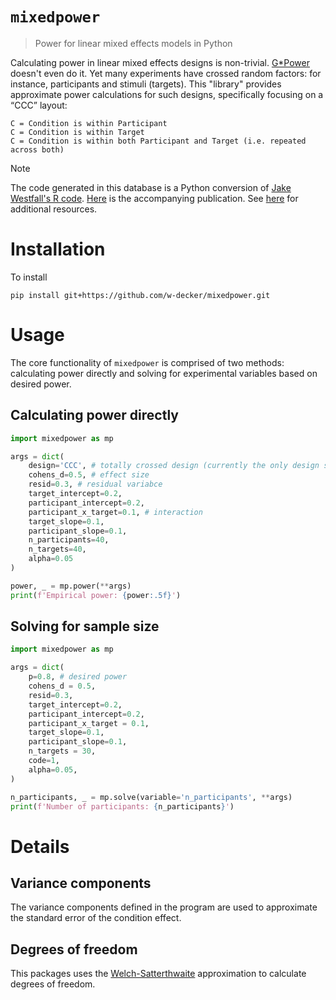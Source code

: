 # `mixedpower`
>Power for linear mixed effects models in Python

Calculating power in linear mixed effects designs is non-trivial. [G*Power](https://www.psychologie.hhu.de/arbeitsgruppen/allgemeine-psychologie-und-arbeitspsychologie/gpower) doesn't even do it. Yet many experiments have crossed random factors: for instance, participants and stimuli (targets). This "library" provides approximate power calculations for such designs, specifically focusing on a “CCC” layout:

```
C = Condition is within Participant
C = Condition is within Target
C = Condition is within both Participant and Target (i.e. repeated across both)
```

>[!NOTE]
>The code generated in this database is a Python conversion of [Jake Westfall's R code](https://github.com/jake-westfall/two_factor_power/tree/master). [Here](https://psycnet.apa.org/doiLanding?doi=10.1037%2Fxge0000014) is the accompanying publication. See [here](https://pmc.ncbi.nlm.nih.gov/articles/PMC6646942/) for additional resources.

# Installation 
To install 

```
pip install git+https://github.com/w-decker/mixedpower.git
```

# Usage

The core functionality of `mixedpower` is comprised of two methods: calculating power directly and solving for experimental variables based on desired power. 

## Calculating power directly

```python
import mixedpower as mp

args = dict(
    design='CCC', # totally crossed design (currently the only design supported)
    cohens_d=0.5, # effect size
    resid=0.3, # residual variabce
    target_intercept=0.2,
    participant_intercept=0.2,
    participant_x_target=0.1, # interaction
    target_slope=0.1,
    participant_slope=0.1,
    n_participants=40,
    n_targets=40,
    alpha=0.05
)

power, _ = mp.power(**args)
print(f'Empirical power: {power:.5f}')
```

## Solving for sample size

```python
import mixedpower as mp

args = dict(
    p=0.8, # desired power
    cohens_d = 0.5,
    resid=0.3,
    target_intercept=0.2,
    participant_intercept=0.2,
    participant_x_target = 0.1,
    target_slope=0.1,
    participant_slope=0.1,
    n_targets = 30,
    code=1, 
    alpha=0.05,
)

n_participants, _ = mp.solve(variable='n_participants', **args)
print(f'Number of participants: {n_participants}')
```

# Details

## Variance components

The variance components defined in the program are used to approximate the standard error of the condition effect.

## Degrees of freedom

This packages uses the [Welch-Satterthwaite](https://en.wikipedia.org/wiki/Welch%E2%80%93Satterthwaite_equation) approximation to calculate degrees of freedom.
